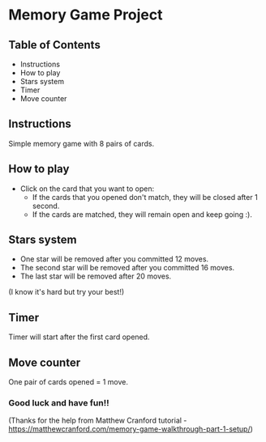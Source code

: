 # Memory Game Project

## Table of Contents

* Instructions
* How to play
* Stars system
* Timer
* Move counter

## Instructions

Simple memory game with 8 pairs of cards. 

## How to play

- Click on the card that you want to open:
  + If the cards that you opened don't match, they will be closed after 1 second.
  + If the cards are matched, they will remain open and keep going :).
  
## Stars system

- One star will be removed after you committed 12 moves.
- The second star will be removed after you committed 16 moves.
- The last star will be removed after 20 moves.

(I know it's hard but try your best!)

## Timer 

Timer will start after the first card opened.

## Move counter

One pair of cards opened = 1 move.

### Good luck and have fun!!

(Thanks for the help from Matthew Cranford tutorial - https://matthewcranford.com/memory-game-walkthrough-part-1-setup/)
